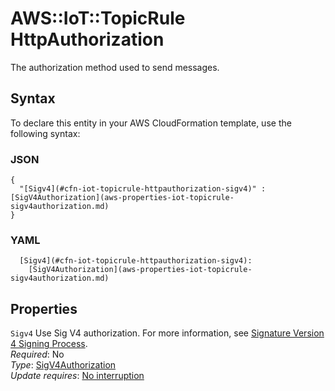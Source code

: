 # AWS::IoT::TopicRule HttpAuthorization<a name="aws-properties-iot-topicrule-httpauthorization"></a>

The authorization method used to send messages\.

## Syntax<a name="aws-properties-iot-topicrule-httpauthorization-syntax"></a>

To declare this entity in your AWS CloudFormation template, use the following syntax:

### JSON<a name="aws-properties-iot-topicrule-httpauthorization-syntax.json"></a>

```
{
  "[Sigv4](#cfn-iot-topicrule-httpauthorization-sigv4)" : [SigV4Authorization](aws-properties-iot-topicrule-sigv4authorization.md)
}
```

### YAML<a name="aws-properties-iot-topicrule-httpauthorization-syntax.yaml"></a>

```
  [Sigv4](#cfn-iot-topicrule-httpauthorization-sigv4): 
    [SigV4Authorization](aws-properties-iot-topicrule-sigv4authorization.md)
```

## Properties<a name="aws-properties-iot-topicrule-httpauthorization-properties"></a>

`Sigv4`  <a name="cfn-iot-topicrule-httpauthorization-sigv4"></a>
Use Sig V4 authorization\. For more information, see [Signature Version 4 Signing Process](https://docs.aws.amazon.com/general/latest/gr/signature-version-4.html)\.  
*Required*: No  
*Type*: [SigV4Authorization](aws-properties-iot-topicrule-sigv4authorization.md)  
*Update requires*: [No interruption](https://docs.aws.amazon.com/AWSCloudFormation/latest/UserGuide/using-cfn-updating-stacks-update-behaviors.html#update-no-interrupt)